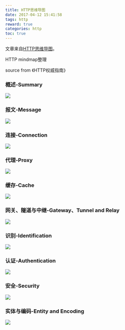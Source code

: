 ```yaml
---
title: HTTP思维导图
date: 2017-04-12 15:41:58
tags: http
reward: true
categories: http
toc: true
---
```


文章来自[HTTP思维导图](http://yrq110.me/2017/03/04/20170304-http-mindmap/)。

HTTP mindmap整理

source from 《HTTP权威指南》

<!-- more -->

### 概述-Summary

<img src="http://yrq110.me/img/http/HTTP-1.svg">

### 报文-Message

<img src="http://yrq110.me/img/http/HTTP-2.svg">

### 连接-Connection

<img src="http://yrq110.me/img/http/HTTP-3.svg">

### 代理-Proxy

<img src="http://yrq110.me/img/http/HTTP-4.svg">

### 缓存-Cache

<img src="http://yrq110.me/img/http/HTTP-5.svg">

### 网关、隧道与中继-Gateway、Tunnel and Relay

<img src="http://yrq110.me/img/http/HTTP-6.svg">

### 识别-Identification

<img src="http://yrq110.me/img/http/HTTP-7.svg">

### 认证-Authentication

<img src="http://yrq110.me/img/http/HTTP-8.svg">

### 安全-Security

<img src="http://yrq110.me/img/http/HTTP-9.svg">

### 实体与编码-Entity and Encoding

<img src="http://yrq110.me/img/http/HTTP-10.svg">
